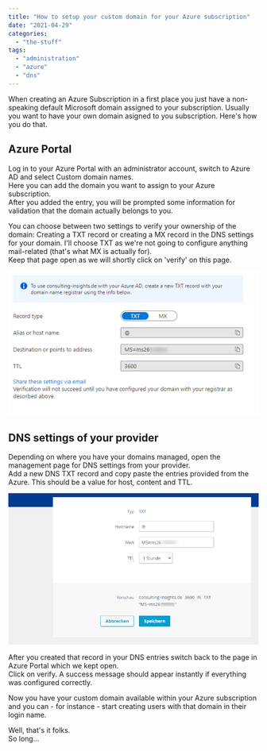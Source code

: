 ```yaml
---
title: "How to setup your custom domain for your Azure subscription"
date: "2021-04-29"
categories: 
  - "the-stuff"
tags: 
  - "administration"
  - "azure"
  - "dns"
---
```


When creating an Azure Subscription in a first place you just have a non-speaking default Microsoft domain assigned to your subscription. Usually you want to have your own domain asigned to you subscription. Here's how you do that.

## Azure Portal

Log in to your Azure Portal with an administrator account, switch to Azure AD and select Custom domain names.  
Here you can add the domain you want to assign to your Azure subscription.  
After you added the entry, you will be prompted some information for validation that the domain actually belongs to you.

You can choose between two settings to verify your ownership of the domain: Creating a TXT record or creating a MX record in the DNS settings for your domain. I'll choose TXT as we're not going to configure anything mail-related (that's what MX is actually for).  
Keep that page open as we will shortly click on 'verify' on this page.

![](images/article.setupcustomdomaininazure01.png)

## DNS settings of your provider

Depending on where you have your domains managed, open the management page for DNS settings from your provider.  
Add a new DNS TXT record and copy paste the entries provided from the Azure. This should be a value for host, content and TTL.

![](images/article.setupcustomdomaininazure02.png)

After you created that record in your DNS entries switch back to the page in Azure Portal which we kept open.  
Click on verify. A success message should appear instantly if everything was configured correctly.

Now you have your custom domain available within your Azure subscription and you can - for instance - start creating users with that domain in their login name.

Well, that's it folks.  
So long...

